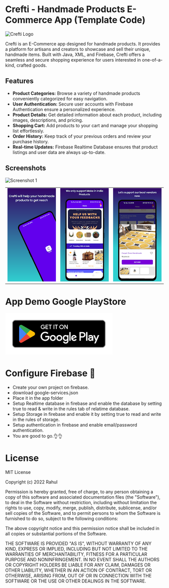 # Crefti - Handmade Products E-Commerce App (Template Code)

![Crefti Logo](https://raw.githubusercontent.com/rahul7400/E-commerce-Android-App/main/images/logo.webp)

Crefti is an E-Commerce app designed for handmade products. It provides a platform for artisans and creators to showcase and sell their unique, handmade items. Built with Java, XML, and Firebase, Crefti offers a seamless and secure shopping experience for users interested in one-of-a-kind, crafted goods.

## Features

- **Product Categories:** Browse a variety of handmade products conveniently categorized for easy navigation.
- **User Authentication:** Secure user accounts with Firebase Authentication ensure a personalized experience.
- **Product Details:** Get detailed information about each product, including images, descriptions, and pricing.
- **Shopping Cart:** Add products to your cart and manage your shopping list effortlessly.
- **Order History:** Keep track of your previous orders and review your purchase history.
- **Real-time Updates:** Firebase Realtime Database ensures that product listings and user data are always up-to-date.

## Screenshots

![Screenshot 1](https://raw.githubusercontent.com/rahul7400/E-commerce-Android-App/main/images/img4.webp)


<table>

  <tr>
    <td><img src="images/img1.webp" width="200"> </td>
    <td><img src="images/img2.webp" width="200"> </td>
    <td><img src="images/img3.webp" width="200"> </td>

  </tr>
 </table>



# App Demo Google PlayStore 
<a href="https://play.google.com/store/apps/details?id=in.macrocodes.creatives">
<img src="images/img5.png"  height="132">
</a>


# Configure Firebase 👀
- Create your own project on firebase. 
- download google-services.json 
- Place it in the app folder
- Setup Realtime database in firebase and enable the database by setting true to read & write in the rules tab of relatime database.
- Setup Storage in firebase and enable it by setting true to read and write in the rules of storage. 
- Setup authentication in firebase and enable email/password authentication.
- You are good to go.👌👌

# License
MIT License

Copyright (c) 2022 Rahul

Permission is hereby granted, free of charge, to any person obtaining a copy
of this software and associated documentation files (the "Software"), to deal
in the Software without restriction, including without limitation the rights
to use, copy, modify, merge, publish, distribute, sublicense, and/or sell
copies of the Software, and to permit persons to whom the Software is
furnished to do so, subject to the following conditions:

The above copyright notice and this permission notice shall be included in all
copies or substantial portions of the Software.

THE SOFTWARE IS PROVIDED "AS IS", WITHOUT WARRANTY OF ANY KIND, EXPRESS OR
IMPLIED, INCLUDING BUT NOT LIMITED TO THE WARRANTIES OF MERCHANTABILITY,
FITNESS FOR A PARTICULAR PURPOSE AND NONINFRINGEMENT. IN NO EVENT SHALL THE
AUTHORS OR COPYRIGHT HOLDERS BE LIABLE FOR ANY CLAIM, DAMAGES OR OTHER
LIABILITY, WHETHER IN AN ACTION OF CONTRACT, TORT OR OTHERWISE, ARISING FROM,
OUT OF OR IN CONNECTION WITH THE SOFTWARE OR THE USE OR OTHER DEALINGS IN THE
SOFTWARE.
